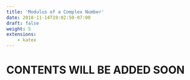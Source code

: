 ```yaml
---
title: 'Modulus of a Complex Number'
date: 2018-11-14T19:02:50-07:00
draft: false
weight: 5
extensions:
    - katex
---
```


<h1>CONTENTS WILL BE ADDED SOON</h1>